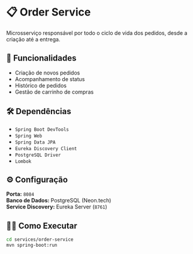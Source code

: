 # 📋 Order Service

Microsserviço responsável por todo o ciclo de vida dos pedidos, desde a criação até a entrega.

## 🚀 Funcionalidades

-   Criação de novos pedidos
-   Acompanhamento de status
-   Histórico de pedidos
-   Gestão de carrinho de compras

## 🛠️ Dependências

-   `Spring Boot DevTools`
-   `Spring Web`
-   `Spring Data JPA`
-   `Eureka Discovery Client`
-   `PostgreSQL Driver`
-   `Lombok`

## ⚙️ Configuração

**Porta:** `8084`  
**Banco de Dados:** PostgreSQL (Neon.tech)  
**Service Discovery:** Eureka Server (`8761`)

## 🏃‍♂️ Como Executar

```bash
cd services/order-service
mvn spring-boot:run